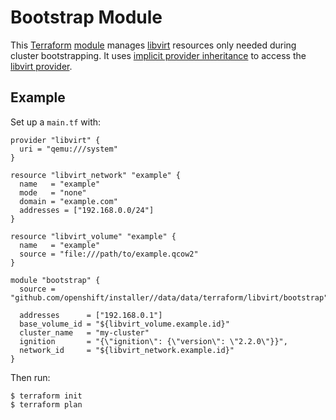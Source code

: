 # Bootstrap Module

This [Terraform][] [module][] manages [libvirt][] resources only needed during cluster bootstrapping.
It uses [implicit provider inheritance][implicit-provider-inheritance] to access the [libvirt provider][libvirt-provider].

## Example

Set up a `main.tf` with:

```hcl
provider "libvirt" {
  uri = "qemu:///system"
}

resource "libvirt_network" "example" {
  name   = "example"
  mode   = "none"
  domain = "example.com"
  addresses = ["192.168.0.0/24"]
}

resource "libvirt_volume" "example" {
  name   = "example"
  source = "file:///path/to/example.qcow2"
}

module "bootstrap" {
  source = "github.com/openshift/installer//data/data/terraform/libvirt/bootstrap"

  addresses      = ["192.168.0.1"]
  base_volume_id = "${libvirt_volume.example.id}"
  cluster_name   = "my-cluster"
  ignition       = "{\"ignition\": {\"version\": \"2.2.0\"}}",
  network_id     = "${libvirt_network.example.id}"
}
```

Then run:

```console
$ terraform init
$ terraform plan
```

[libvirt]: https://libvirt.org/
[libvirt-provider]: https://github.com/dmacvicar/terraform-provider-libvirt
[implicit-provider-inheritance]: https://www.terraform.io/docs/modules/usage.html#implicit-provider-inheritance
[module]: https://www.terraform.io/docs/modules/
[Terraform]: https://www.terraform.io/
